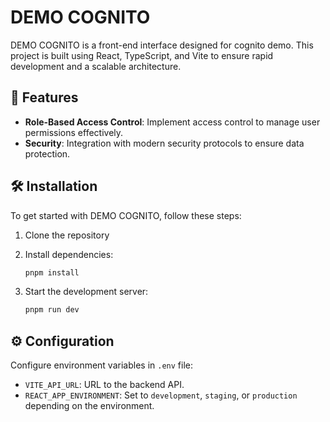 # DEMO COGNITO 

DEMO COGNITO is a front-end interface designed for cognito demo. This project is built using React, TypeScript, and Vite to ensure rapid development and a scalable architecture.

## 🌟 Features

- **Role-Based Access Control**: Implement access control to manage user permissions effectively.
- **Security**: Integration with modern security protocols to ensure data protection.

## 🛠️ Installation

To get started with DEMO COGNITO, follow these steps:

1. Clone the repository

2. Install dependencies:

   ```bash
   pnpm install
   ```

3. Start the development server:
   ```bash
   pnpm run dev
   ```

## ⚙️ Configuration

Configure environment variables in `.env` file:

- `VITE_API_URL`: URL to the backend API.
- `REACT_APP_ENVIRONMENT`: Set to `development`, `staging`, or `production` depending on the environment.
